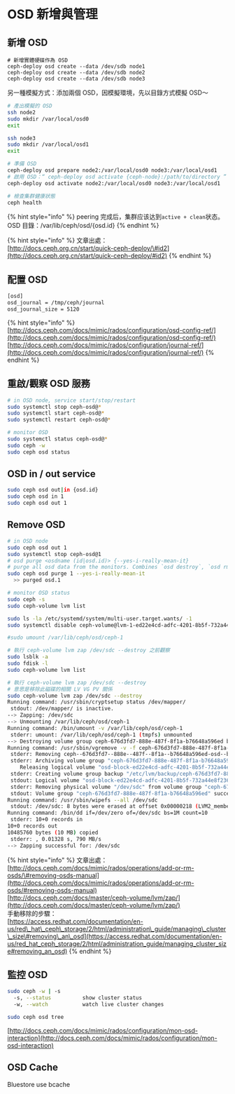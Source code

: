 # OSD 新增與管理

## 新增 OSD

```text
# 新增實體硬碟作為 OSD
ceph-deploy osd create --data /dev/sdb node1
ceph-deploy osd create --data /dev/sdb node2
ceph-deploy osd create --data /dev/sdb node3
```

另一種模擬方式：添加兩個 OSD，因模擬環境，先以目錄方式模擬 OSD～

```bash
# 產出模擬的 OSD
ssh node2
sudo mkdir /var/local/osd0
exit

ssh node3
sudo mkdir /var/local/osd1
exit

# 準備 OSD
ceph-deploy osd prepare node2:/var/local/osd0 node3:/var/local/osd1
# 啟用 OSD：“ ceph-deploy osd activate {ceph-node}:/path/to/directory ”
ceph-deploy osd activate node2:/var/local/osd0 node3:/var/local/osd1

# 檢查集群健康狀態
ceph health
```

{% hint style="info" %}
peering 完成后，集群应该达到`active + clean`状态。  
OSD 目錄：/var/lib/ceph/osd/{osd.id}
{% endhint %}

{% hint style="info" %}
文章出處：  
[http://docs.ceph.org.cn/start/quick-ceph-deploy/\#id2](http://docs.ceph.org.cn/start/quick-ceph-deploy/#id2)
{% endhint %}

## 配置 OSD

```bash
[osd]
osd_journal = /tmp/ceph/journal
osd_journal_size = 5120
```

{% hint style="info" %}
[http://docs.ceph.com/docs/mimic/rados/configuration/osd-config-ref/](http://docs.ceph.com/docs/mimic/rados/configuration/osd-config-ref/)  
[http://docs.ceph.com/docs/mimic/rados/configuration/journal-ref/](http://docs.ceph.com/docs/mimic/rados/configuration/journal-ref/)
{% endhint %}

## 重啟/觀察 OSD 服務

```bash
# in OSD node, service start/stop/restart
sudo systemctl stop ceph-osd@*
sudo systemctl start ceph-osd@*
sudo systemctl restart ceph-osd@*

# monitor OSD
sudo systemctl status ceph-osd@*
sudo ceph -w
sudo ceph osd status
```

## OSD in / out service

```bash
sudo ceph osd out|in {osd.id}
sudo ceph osd in 1
sudo ceph osd out 1
```

## Remove OSD

```bash
# in OSD node
sudo ceph osd out 1
sudo systemctl stop ceph-osd@1
# osd purge <osdname (id|osd.id)> {--yes-i-really-mean-it}  
# purge all osd data from the monitors. Combines `osd destroy`, `osd rm`, and `osd crush rm`.
sudo ceph osd purge 1 --yes-i-really-mean-it
  >> purged osd.1

# monitor OSD status
sudo ceph -s
sudo ceph-volume lvm list

sudo ls -la /etc/systemd/system/multi-user.target.wants/ -1
sudo systemctl disable ceph-volume@lvm-1-ed22e4cd-adfc-4201-8b5f-732a44e8f236.service

#sudo umount /var/lib/ceph/osd/ceph-1

# 執行 ceph-volume lvm zap /dev/sdc --destroy 之前觀察
sudo lsblk -a
sudo fdisk -l
sudo ceph-volume lvm list

# 執行 ceph-volume lvm zap /dev/sdc --destroy
# 意思是移除此磁碟的相關 LV VG PV 關係
sudo ceph-volume lvm zap /dev/sdc --destroy
Running command: /usr/sbin/cryptsetup status /dev/mapper/
 stdout: /dev/mapper/ is inactive.
--> Zapping: /dev/sdc
--> Unmounting /var/lib/ceph/osd/ceph-1
Running command: /bin/umount -v /var/lib/ceph/osd/ceph-1
 stderr: umount: /var/lib/ceph/osd/ceph-1 (tmpfs) unmounted
--> Destroying volume group ceph-676d3fd7-888e-487f-8f1a-b76648a596ed because --destroy was given
Running command: /usr/sbin/vgremove -v -f ceph-676d3fd7-888e-487f-8f1a-b76648a596ed
 stderr: Removing ceph--676d3fd7--888e--487f--8f1a--b76648a596ed-osd--block--ed22e4cd--adfc--4201--8b5f--732a44e8f236 (253:3)
 stderr: Archiving volume group "ceph-676d3fd7-888e-487f-8f1a-b76648a596ed" metadata (seqno 17).
    Releasing logical volume "osd-block-ed22e4cd-adfc-4201-8b5f-732a44e8f236"
 stderr: Creating volume group backup "/etc/lvm/backup/ceph-676d3fd7-888e-487f-8f1a-b76648a596ed" (seqno 18).
 stdout: Logical volume "osd-block-ed22e4cd-adfc-4201-8b5f-732a44e8f236" successfully removed
 stderr: Removing physical volume "/dev/sdc" from volume group "ceph-676d3fd7-888e-487f-8f1a-b76648a596ed"
 stdout: Volume group "ceph-676d3fd7-888e-487f-8f1a-b76648a596ed" successfully removed
Running command: /usr/sbin/wipefs --all /dev/sdc
 stdout: /dev/sdc: 8 bytes were erased at offset 0x00000218 (LVM2_member): 4c 56 4d 32 20 30 30 31
Running command: /bin/dd if=/dev/zero of=/dev/sdc bs=1M count=10
 stderr: 10+0 records in
10+0 records out
10485760 bytes (10 MB) copied
 stderr: , 0.01328 s, 790 MB/s
--> Zapping successful for: /dev/sdc
```

{% hint style="info" %}
文章出處：  
[http://docs.ceph.com/docs/mimic/rados/operations/add-or-rm-osds/\#removing-osds-manual](http://docs.ceph.com/docs/mimic/rados/operations/add-or-rm-osds/#removing-osds-manual)  
[http://docs.ceph.com/docs/master/ceph-volume/lvm/zap/](http://docs.ceph.com/docs/master/ceph-volume/lvm/zap/)  
手動移除的步驟：  
[https://access.redhat.com/documentation/en-us/red\_hat\_ceph\_storage/2/html/administration\_guide/managing\_cluster\_size\#removing\_an\_osd](https://access.redhat.com/documentation/en-us/red_hat_ceph_storage/2/html/administration_guide/managing_cluster_size#removing_an_osd)
{% endhint %}

## 監控 OSD

```bash
sudo ceph -w | -s
  -s, --status          show cluster status
  -w, --watch           watch live cluster changes

sudo ceph osd tree
```

[http://docs.ceph.com/docs/mimic/rados/configuration/mon-osd-interaction](http://docs.ceph.com/docs/mimic/rados/configuration/mon-osd-interaction)

## OSD Cache

Bluestore use bcache

